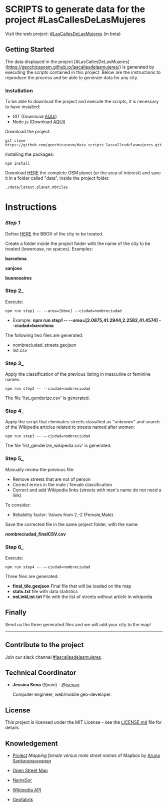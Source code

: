 # SCRIPTS to generate data for the project #LasCallesDeLasMujeres

Visit the web project: [#LasCallesDeLasMujeres](https://geochicasosm.github.io/lascallesdelasmujeres/) (in beta)


## Getting Started

The data displayed in the project [#LasCallesDeLasMujeres] (https://geochicasosm.github.io/lascallesdelasmujeres/) is generated by executing the scripts contained in this project. Below are the instructions to reproduce the process and be able to generate data for any city.


### Installation

To be able to download the project and execute the scripts, it is necessary to have installed:

* GIT (Download [AQUí](https://git-scm.com/downloads))
* Node.js (Download [AQUí](https://nodejs.org/es/download/))


Download the project:

```
git clone https://github.com/geochicasosm/data_scripts_lascallesdelasmujeres.git
```

Installing the packages:

```
npm install
```

Download [HERE](http://osmlab.github.io/osm-qa-tiles/) the complete OSM planet (or the area of interest) and save it in a folder called "data", inside the project folder.

```
./data/latest.planet.mbtiles
```


Instructions
======

### _Step 1_

Define [HERE](http://tools.geofabrik.de/calc/) the BBOX of the city to be treated.

Create a folder inside the project folder with the name of the city to be treated (lowercase, no spaces). Examples:

 **barcelona** 
 
 **sanjose** 
 
 **buenosaires** 


 

### Step 2_

Execute:

```
npm run step1 -- --area=[bbox] --ciudad=nombreciudad
```

* Example: **npm run step1 -- --area=[2.0875,41.2944,2.2582,41.4574] --ciudad=barcelona** 


The following two files are generated:
* nombreciudad_streets.geojson
* list.csv


### Step 3_

Apply the classification of the previous listing in masculine or feminine names:


```
npm run step2 -- --ciudad=nombreciudad
```

The file 'list_genderize.csv' is generated.


### Step 4_

Apply the script that eliminates streets classified as "unknown" and search of the Wikipedia articles related to streets named after women:

```
npm run step3 -- –-ciudad=nombreciudad
```

The file  'list_genderize_wikipedia.csv' is generated.


### Step 5_

Manually review the previous file:
- Remove streets that are not of person
- Correct errors in the male / female classification
- Correct and add Wikipedia links (streets with man's name do not need a link)

To consider:
- Reliability factor: Values from 2,-2 (Female,Male).

Save the corrected file in the same project folder, with the name:

**nombreciudad_finalCSV.csv**

### Step 6_

Execute:

```
npm run step4 -- –-ciudad=nombreciudad
```

Three files are generated:
- **final_tile.geojson** Final file that will be loaded on the map
- **stats.txt** file with data statistics
- **noLinkList.txt** File with the list of streets without article in wikipedia


## Finally

Send us the three generated files and we will add your city to the map!

---

## Contribute to the project

Join our slack channel [#lascallesdelasmujeres](https://join.slack.com/t/geochicas-osm/shared_invite/enQtMzIzMzUyMDQyNjczLTU0YjYzNTQ2ZWRkOWQwZGJlNGY4NjhmODY4Y2M2M2Y2MDM3M2EyZTg4NWI0ODY2ZWRhZGIyN2JjMDc0ZDdlODE).


## Technical Coordinator

* **Jessica Sena** (*Spain*) - [@jsenag](https://jessisena.github.io/myprofile/) 
    
    Computer engineer, web/mobile geo-developer.
   


## License

This project is licensed under the MIT License - see the [LICENSE.md](LICENSE.md) file for details


## Knowledgement


* [Project](https://blog.mapbox.com/mapping-female-versus-male-street-names-b4654c1e00d5) _Mapping female versus male street names_ of Mapbox by [Aruna Sankaranarayanan](https://www.mapbox.com/about/team/aruna-sankaranarayanan/) 

* [Open Street Map](https://www.openstreetmap.org/)

* [NameSor](http://api.namsor.com/onomastics/api/)

* [Wikipedia API](https://www.mediawiki.org/wiki/API:Main_page/es)

* [Geofabrik](http://tools.geofabrik.de/calc/)



